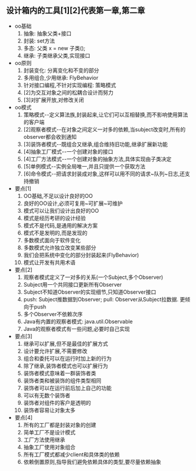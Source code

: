 ## 设计箱内的工具[1][2]代表第一章,第二章
- oo基础
    1. 抽象: 抽象父类+接口
    2. 封装: set方法
    3. 多态: 父类 x = new 子类();
    4. 继承: 子类继承父类,实现接口
- oo原则
    1. 封装变化: 分离变化和不变的部分
    2. 多用组合,少用继承: FlyBehavior
    3. 针对接口编程,不针对实现编程: 策略模式
    4. [2]为交互对象之间的松耦合设计而努力
    5. [3]对扩展开放,对修改关闭
- oo模式
    1. 策略模式--定义算法族,封装起来,让它们可以互相替换,而不影响使用算法的客户端
    2. [2]观察者模式--在对象之间定义一对多的依赖,当subject改变时,所有的observer都会收到通知
    3. [3]装饰者模式--既组合又继承,组合维持旧功能,继承扩展新功能
    4. [4]抽象工厂模式--一个创建对象的接口
    5. [4]工厂方法模式--一个创建对象的抽象方法,具体实现由子类决定
    6. [5]单例模式--实例全局唯一,并且只提供一个获取方法
    7. [6]命令模式--把请求封装成对象,这样可以用不同的请求~队列~日志,还支持撤销
- 要点[1]
  1. OO基础,不足以设计良好的OO
  2. 良好的OO设计,必须可复用~可扩展~可维护
  3. 模式可以让我们设计出良好的OO
  4. 模式是经历考研的设计经验
  5. 模式不是代码,是通用的解决方案
  6. 模式不是发明的,而是发现的
  7. 多数模式面向于软件变化
  8. 多数模式允许独立改变某些部分
  9. 我们会把系统中变化的部分封装起来(FlyBehavior)
  10. 模式让开发有共用术语
- 要点[2]
  1. 观察者模式定义了一对多的关系(一个Subject,多个Observer)
  2. Subject用一个共同接口更新所有Observer
  3. Subject不知道Observer的实现细节,只知道Observer接口
  4. push: Subject推数据到Observer; pull: Observer从Subject拉数据. 更倾向于push
  5. 多个Observer不依赖次序
  6. Java有内置的观察者模式: java.util.Observable
  7. Java的观察者模式有一些问题,必要时自己实现
- 要点[3]
  1. 继承可以扩展,但不是最佳的扩展方式
  2. 设计要允许扩展,不需要修改
  3. 组合和委托可以在运行时加上新的行为
  4. 除了继承,装饰者模式也可以扩展行为
  5. 装饰者模式意味着一群装饰者类
  6. 装饰者类和被装饰的组件类型相同
  7. 装饰者可以在运行前后加上自己的功能
  8. 可以有无数个装饰者
  9. 装饰者对组件的客户是透明的
  10. 装饰者容易让对象太多
- 要点[4]
  1. 所有的工厂都是封装对象的创建
  2. 简单工厂不是设计模式
  3. 工厂方法使用继承
  4. 抽象工厂使用对象组合
  5. 所有工厂模式都减少client和具体类的依赖
  6. 依赖倒置原则,指导我们避免依赖具体的类型,要尽量依赖抽象